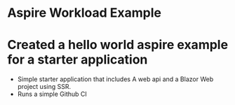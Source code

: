 # Aspire Workload Example

# Created a hello world aspire example for a starter application

- Simple starter application that includes A web api and a Blazor Web project using SSR.
- Runs a simple Github CI


